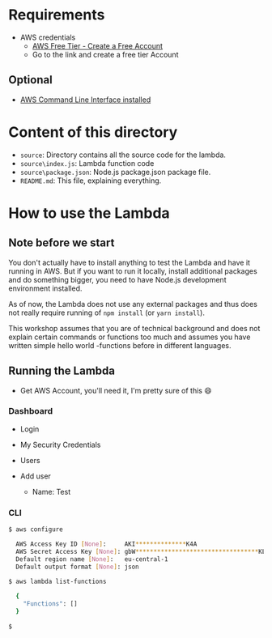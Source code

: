 # Requirements

* AWS credentials
  * [AWS Free Tier - Create a Free Account](https://aws.amazon.com/free)
  * Go to the link and create a free tier Account
  
  
## Optional

* [AWS Command Line Interface installed](https://aws.amazon.com/cli)

# Content of this directory

* `source`: Directory contains all the source code for the lambda.
* `source\index.js`: Lambda function code
* `source\package.json`: Node.js package.json package file.
* `README.md`: This file, explaining everything.

# How to use the Lambda

## Note before we start

You don't actually have to install anything to test the Lambda and have it running in AWS. But if you want to run it locally, install additional packages and do something bigger, you need to have Node.js development environment installed.

As of now, the Lambda does not use any external packages and thus does not really require running of `npm install` (or `yarn install`).

This workshop assumes that you are of technical background and does not explain certain commands or functions too much and assumes you have written simple hello world -functions before in different languages.

## Running the Lambda

* Get AWS Account, you'll need it, I'm pretty sure of this :smile:

### Dashboard

* Login
* My Security Credentials

* Users
* Add user
  * Name: Test


### CLI

```bash
$ aws configure

  AWS Access Key ID [None]:     AKI**************K4A
  AWS Secret Access Key [None]: gbW**********************************KLL
  Default region name [None]:   eu-central-1
  Default output format [None]: json
 
$ aws lambda list-functions

  {
    "Functions": []
  }
  
$ 
```
